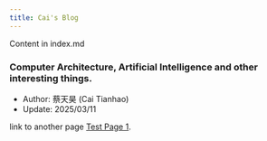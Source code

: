 ```yaml
---
title: Cai's Blog
---
```


Content in index.md

### Computer Architecture, Artificial Intelligence and other interesting things.
* Author: 蔡天昊 (Cai Tianhao)
* Update: 2025/03/11

link to another page [Test Page 1](./TestSubDir/TestPage1.md).

